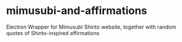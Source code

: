 # mimusubi-and-affirmations
Electron Wrapper for Mimusubi Shinto website, together with random quotes of Shinto-inspired affirmations
